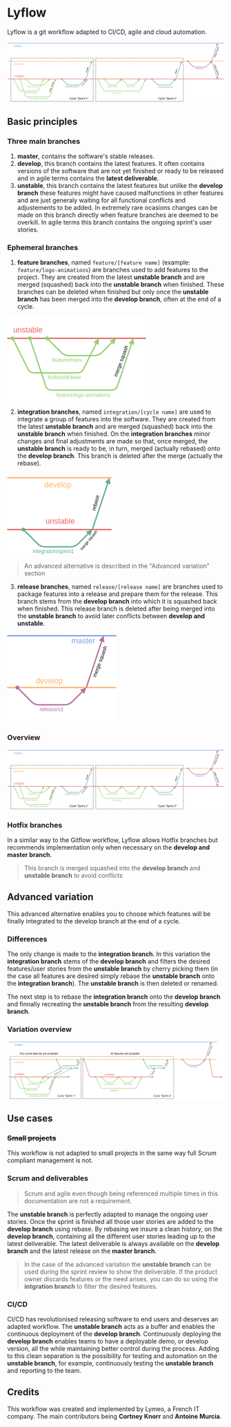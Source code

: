 # Lyflow
Lyflow is a git workflow adapted to CI/CD, agile and cloud automation.

![Full illustration](https://raw.githubusercontent.com/lymeo/lyflow/master/full.png)

## Basic principles

### Three main branches

1. **master**, contains the software's stable releases.
2. **develop**, this branch contains the latest features. It often contains versions of the software that are not yet finished or ready to be released and in agile terms contains the **latest deliverable**.
3. **unstable**, this branch contains the latest features but unlike the **develop branch** these features might have caused malfunctions in other features and are just generaly waiting for all functional conflicts and adjustements to be added. In extremely rare ocasions changes can be made on this branch directly when feature branches are deemed to be overkill. In agile terms this branch contains the ongoing sprint's user stories.

### Ephemeral branches

1. **feature branches**, named ```feature/[feature name]``` (example: ```feature/logo-animations```) are branches used to add features to the project. They are created from the latest **unstable branch** and are merged (squashed) back into the **unstable branch** when finished. These branches can be deleted when finished but only once the **unstable branch** has been merged into the **develop branch**, often at the end of a cycle.

![feature](https://raw.githubusercontent.com/lymeo/lyflow/master/feature.png)

2. **integration branches**, named ```integration/[cycle name]``` are used to integrate a group of features into the software. They are created from the latest **unstable branch** and are merged (squashed) back into the **unstable branch** when finished. On the **integration branches** minor changes and final adjustments are made so that, once merged, the **unstable branch** is ready to be, in turn, merged (actually rebased) onto the **develop branch**. This branch is deleted after the merge (actually the rebase).

![integration](https://raw.githubusercontent.com/lymeo/lyflow/master/integration.png)

> An advanced alternative is described in the "Advanced variation" section

3. **release branches**, named ```release/[release name]``` are branches used to package features into a release and prepare them for the release. This branch stems from the **develop branch** into which it is squashed back when finished. This release branch is deleted after being merged into the **unstable branch** to avoid later conflicts between **develop and unstable**.

![release](https://raw.githubusercontent.com/lymeo/lyflow/master/release.png)

### Overview

![Full illustration](https://raw.githubusercontent.com/lymeo/lyflow/master/full.png)

### Hotfix branches

In a similar way to the Gitflow workflow, Lyflow allows Hotfix branches but recommends implementation only when necessary on the **develop and master branch**. 

> This branch is merged squashed into the **develop branch** and **unstable branch** to avoid conflicts

## Advanced variation

This advanced alternative enables you to choose which features will be finally integrated to the develop branch at the end of a cycle.

### Differences

The only change is made to the **integration branch**. In this variation the **integration branch** stems of the **develop branch** and filters the desired features/user stories from the **unstable branch** by cherry picking them (in the case all features are desired simply rebase the **unstable branch** onto the **integration branch**). The **unstable branch** is then deleted or renamed. 

The next step is to rebase the **integration branch** onto the **develop branch** and finnally recreating the **unstable branch** from the resulting **develop branch**.

### Variation overview

![Full illustration](https://raw.githubusercontent.com/lymeo/lyflow/master/variation.full.png)

## Use cases

### ~~Small projects~~
This workflow is not adapted to small projects in the same way full Scrum compliant management is not.

### Scrum and deliverables
> Scrum and agile even though being referenced multiple times in this documentation are not a requirement. 

The **unstable branch** is perfectly adapted to manage the ongoing user stories. Once the sprint is finished all those user stories are added to the **develop branch** using rebase. By rebasing we insure a clean history, on the **develop branch**, containing all the different user stories leading up to the latest deliverable. The latest deliverable is always available on the **develop branch** and the latest release on the **master branch**.

> In the case of the advanced variation the **unstable branch** can be used during the sprint review to show the deliverable. If the product owner discards features or the need arises, you can do so using the **intgration branch** to filter the desired features.

### CI/CD

CI/CD has revolutionised releasing software to end users and deserves an adapted workflow. The **unstable branch** acts as a buffer and enables the continuous deployment of the **develop branch**. Continuously deploying the **develop branch** enables teams to have a deployable demo, or develop version, all the while maintaining better control during the process. Adding to this clean separation is the possibility for testing and automation on the **unstable branch**, for example, continuously testing the **unstable branch** and reporting to the team.

## Credits

This workflow was created and implemented by Lymeo, a French IT company. The main contributors being **Cortney Knorr** and **Antoine Murcia**.


